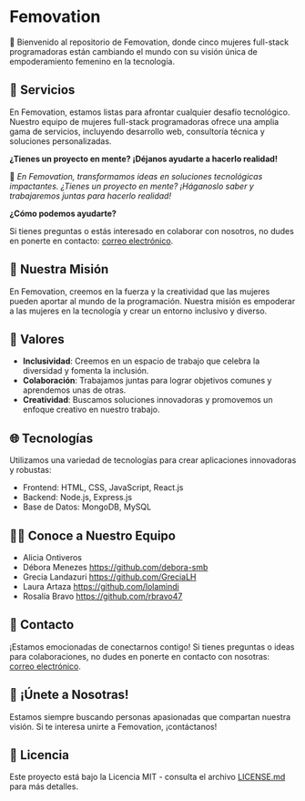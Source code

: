 # Femovation 

🌟 Bienvenido al repositorio de Femovation, donde cinco mujeres full-stack programadoras están cambiando el mundo con su visión única de empoderamiento femenino en la tecnología.

## 💼 Servicios

En Femovation, estamos listas para afrontar cualquier desafío tecnológico. Nuestro equipo de mujeres full-stack programadoras ofrece una amplia gama de servicios, incluyendo desarrollo web, consultoría técnica y soluciones personalizadas.

**¿Tienes un proyecto en mente? ¡Déjanos ayudarte a hacerlo realidad!**

🚀 *En Femovation, transformamos ideas en soluciones tecnológicas impactantes. ¿Tienes un proyecto en mente? ¡Háganoslo saber y trabajaremos juntas para hacerlo realidad!*

**¿Cómo podemos ayudarte?**

Si tienes preguntas o estás interesado en colaborar con nosotros, no dudes en ponerte en contacto: [correo electrónico](correo@femovation.com).

## 🚀 Nuestra Misión

En Femovation, creemos en la fuerza y la creatividad que las mujeres pueden aportar al mundo de la programación. Nuestra misión es empoderar a las mujeres en la tecnología y crear un entorno inclusivo y diverso.

## 🌸 Valores

- **Inclusividad**: Creemos en un espacio de trabajo que celebra la diversidad y fomenta la inclusión.
- **Colaboración**: Trabajamos juntas para lograr objetivos comunes y aprendemos unas de otras.
- **Creatividad**: Buscamos soluciones innovadoras y promovemos un enfoque creativo en nuestro trabajo.

## 🌐 Tecnologías

Utilizamos una variedad de tecnologías para crear aplicaciones innovadoras y robustas:

- Frontend: HTML, CSS, JavaScript, React.js
- Backend: Node.js, Express.js
- Base de Datos: MongoDB, MySQL

## 👩‍💻 Conoce a Nuestro Equipo

- Alicia Ontiveros 
- Débora Menezes https://github.com/debora-smb
- Grecia Landazuri  https://github.com/GreciaLH
- Laura Artaza https://github.com/lolamindi
- Rosalía Bravo  https://github.com/rbravo47

## 📧 Contacto

¡Estamos emocionadas de conectarnos contigo! Si tienes preguntas o ideas para colaboraciones, no dudes en ponerte en contacto con nosotras: [correo electrónico](correo@femovation.com).

## 🌈 ¡Únete a Nosotras!

Estamos siempre buscando personas apasionadas que compartan nuestra visión. Si te interesa unirte a Femovation, ¡contáctanos!

## 📄 Licencia

Este proyecto está bajo la Licencia MIT - consulta el archivo [LICENSE.md](LICENSE.md) para más detalles.
